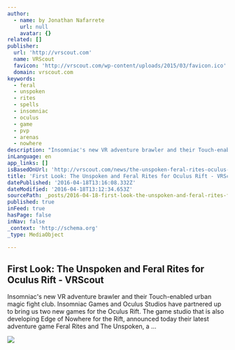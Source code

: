 ```yaml
---
author:
  - name: by Jonathan Nafarrete
    url: null
    avatar: {}
related: []
publisher:
  url: 'http://vrscout.com'
  name: VRScout
  favicon: 'http://vrscout.com/wp-content/uploads/2015/03/favicon.ico'
  domain: vrscout.com
keywords:
  - feral
  - unspoken
  - rites
  - spells
  - insomniac
  - oculus
  - game
  - pvp
  - arenas
  - nowhere
description: "Insomniac's new VR adventure brawler and their Touch-enabled urban magic fight club. Insomniac Games and Oculus Studios have partnered up to bring us two new games for the Oculus Rift. The game studio that is also developing Edge of Nowhere for the Rift, announced today their latest adventure game Feral Rites and The Unspoken, a ..."
inLanguage: en
app_links: []
isBasedOnUrl: 'http://vrscout.com/news/the-unspoken-feral-rites-oculus-rift/'
title: 'First Look: The Unspoken and Feral Rites for Oculus Rift - VRScout'
datePublished: '2016-04-18T13:16:08.332Z'
dateModified: '2016-04-18T13:12:34.653Z'
sourcePath: _posts/2016-04-18-first-look-the-unspoken-and-feral-rites-for-oculus-rift-v.md
published: true
inFeed: true
hasPage: false
inNav: false
_context: 'http://schema.org'
_type: MediaObject

---
```

<article style=""><h1>First Look: The Unspoken and Feral Rites for Oculus Rift - VRScout</h1><p>Insomniac's new VR adventure brawler and their Touch-enabled urban magic fight club. Insomniac Games and Oculus Studios have partnered up to bring us two new games for the Oculus Rift. The game studio that is also developing Edge of Nowhere for the Rift, announced today their latest adventure game Feral Rites and The Unspoken, a ...</p><img src="http://vrscout.com/wp-content/uploads/2016/04/the-unspoken-oculus-rift-gameplay-touch.jpg" /></article>